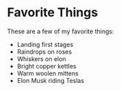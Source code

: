 # Favorite Things

These are a few of my favorite things:

- Landing first stages
- Raindrops on roses
- Whiskers on elon
- Bright copper kettles
- Warm woolen mittens
- Elon Musk riding Teslas
